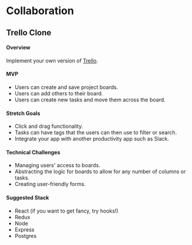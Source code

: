 # Collaboration

## Trello Clone

#### Overview
Implement your own version of [Trello](https://trello.com/).

#### MVP

* Users can create and save project boards.
* Users can add others to their board.
* Users can create new tasks and move them across the board.

#### Stretch Goals 

* Click and drag functionality.
* Tasks can have tags that the users can then use to filter or search.
* Integrate your app with another productivity app such as Slack.

#### Technical Challenges

* Managing users' access to boards.
* Abstracting the logic for boards to allow for any number of columns or tasks.
* Creating user-friendly forms.

#### Suggested Stack

* React (if you want to get fancy, try hooks!)
* Redux
* Node
* Express
* Postgres
